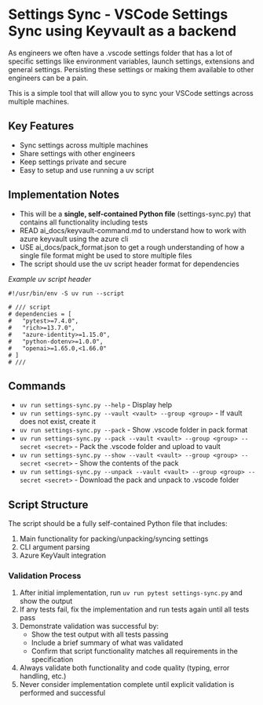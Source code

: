 # Settings Sync - VSCode Settings Sync using Keyvault as a backend

As engineers we often have a .vscode settings folder that has a lot of specific settings like environment variables, launch settings, extensions and general settings. Persisting these settings or making them available to other engineers can be a pain.

This is a simple tool that will allow you to sync your VSCode settings across multiple machines.

## Key Features
- Sync settings across multiple machines
- Share settings with other engineers
- Keep settings private and secure
- Easy to setup and use running a uv script

## Implementation Notes
- This will be a **single, self-contained Python file** (settings-sync.py) that contains all functionality including tests
- READ ai_docs/keyvault-command.md to understand how to work with azure keyvault using the azure cli
- USE ai_docs/pack_format.json to get a rough understanding of how a single file format might be used to store multiple files
- The script should use the uv script header format for dependencies

_Example uv script header_
```
#!/usr/bin/env -S uv run --script

# /// script
# dependencies = [
#   "pytest>=7.4.0",
#   "rich>=13.7.0",
#   "azure-identity>=1.15.0",
#   "python-dotenv>=1.0.0",
#   "openai>=1.65.0,<1.66.0"
# ]
# ///
```

## Commands
- `uv run settings-sync.py --help` - Display help
- `uv run settings-sync.py --vault <vault> --group <group>` - If vault does not exist, create it
- `uv run settings-sync.py --pack` - Show .vscode folder in pack format
- `uv run settings-sync.py --pack --vault <vault> --group <group> --secret <secret>` - Pack the .vscode folder and upload to vault
- `uv run settings-sync.py --show --vault <vault> --group <group> --secret <secret>` - Show the contents of the pack
- `uv run settings-sync.py --unpack --vault <vault> --group <group> --secret <secret>` - Download the pack and unpack to .vscode folder

## Script Structure
The script should be a fully self-contained Python file that includes:
1. Main functionality for packing/unpacking/syncing settings
2. CLI argument parsing
3. Azure KeyVault integration

### Validation Process
1. After initial implementation, run `uv run pytest settings-sync.py` and show the output
2. If any tests fail, fix the implementation and run tests again until all tests pass
3. Demonstrate validation was successful by:
   - Show the test output with all tests passing
   - Include a brief summary of what was validated
   - Confirm that script functionality matches all requirements in the specification
4. Always validate both functionality and code quality (typing, error handling, etc.)
5. Never consider implementation complete until explicit validation is performed and successful
